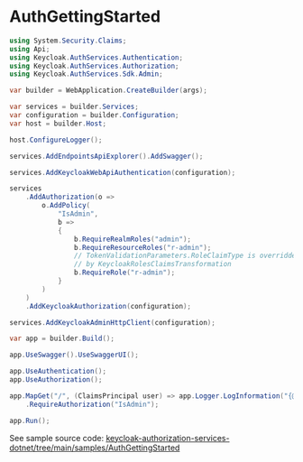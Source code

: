 # AuthGettingStarted

```csharp
using System.Security.Claims;
using Api;
using Keycloak.AuthServices.Authentication;
using Keycloak.AuthServices.Authorization;
using Keycloak.AuthServices.Sdk.Admin;

var builder = WebApplication.CreateBuilder(args);

var services = builder.Services;
var configuration = builder.Configuration;
var host = builder.Host;

host.ConfigureLogger();

services.AddEndpointsApiExplorer().AddSwagger();

services.AddKeycloakWebApiAuthentication(configuration);

services
    .AddAuthorization(o =>
        o.AddPolicy(
            "IsAdmin",
            b =>
            {
                b.RequireRealmRoles("admin");
                b.RequireResourceRoles("r-admin");
                // TokenValidationParameters.RoleClaimType is overridden
                // by KeycloakRolesClaimsTransformation
                b.RequireRole("r-admin");
            }
        )
    )
    .AddKeycloakAuthorization(configuration);

services.AddKeycloakAdminHttpClient(configuration);

var app = builder.Build();

app.UseSwagger().UseSwaggerUI();

app.UseAuthentication();
app.UseAuthorization();

app.MapGet("/", (ClaimsPrincipal user) => app.Logger.LogInformation("{@User}", user.Identity.Name))
    .RequireAuthorization("IsAdmin");

app.Run();

```

See sample source code: [keycloak-authorization-services-dotnet/tree/main/samples/AuthGettingStarted](https://github.com/NikiforovAll/keycloak-authorization-services-dotnet/tree/main/samples/AuthGettingStarted)
